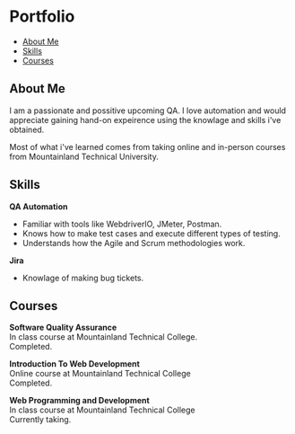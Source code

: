 # Portfolio
- [About Me](#about-me)
- [Skills](#skills)
- [Courses](#courses)

## About Me

I am a passionate and possitive upcoming QA. I love automation and would appreciate gaining hand-on expeirence using the knowlage and skills i've obtained.

Most of what i've learned comes from taking online and in-person courses from Mountainland Technical University.

## Skills

__QA Automation__
  * Familiar with tools like WebdriverIO, JMeter, Postman.
  * Knows how to make test cases and execute different types of testing.
  * Understands how the Agile and Scrum methodologies work.

__Jira__
  * Knowlage of making bug tickets.

## Courses

__Software Quality Assurance__  
In class course at Mountainland Technical College.  
Completed.

__Introduction To Web Development__  
Online course at Mountainland Technical College  
Completed.

__Web Programming and Development__  
In class course at Mountainland Technical College  
Currently taking.
